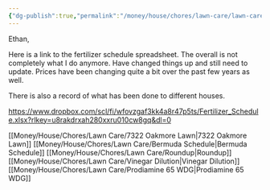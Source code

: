 ```yaml
---
{"dg-publish":true,"permalink":"/money/house/chores/lawn-care/lawn-care/","created":"Feb 26, 2024, 10:21 AM"}
---
```



Ethan,

Here is a link to the fertilizer schedule spreadsheet. The overall is not completely what I do anymore. Have changed things up and still need to update. Prices have been changing quite a bit over the past few years as well.

There is also a record of what has been done to different houses.

https://www.dropbox.com/scl/fi/wfovzgaf3kk4a8r47p5ts/Fertilizer_Schedule.xlsx?rlkey=u8rakdrxah280xxru010cw8gq&dl=0

[[Money/House/Chores/Lawn Care/7322 Oakmore Lawn\|7322 Oakmore Lawn]]
[[Money/House/Chores/Lawn Care/Bermuda Schedule\|Bermuda Schedule]]
[[Money/House/Chores/Lawn Care/Roundup\|Roundup]]
[[Money/House/Chores/Lawn Care/Vinegar Dilution\|Vinegar Dilution]]
[[Money/House/Chores/Lawn Care/Prodiamine 65 WDG\|Prodiamine 65 WDG]]
